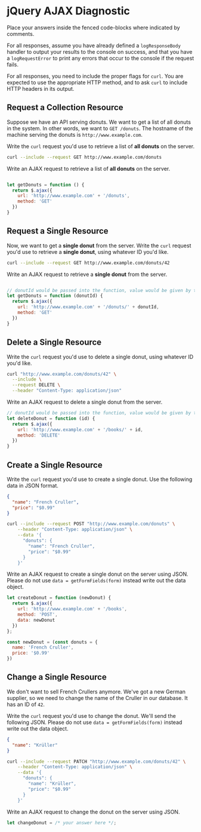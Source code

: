 # jQuery AJAX Diagnostic

Place your answers inside the fenced code-blocks where indicated by comments.

For all responses,  assume you have already defined a `logResponseBody` handler
to output your results to the console on success, and that you have a
`logRequestError` to print any errors that occur to the console if the request
fails.

For all responses, you need to include the proper flags for `curl`. You are
expected to use the appropriate HTTP method, and to ask `curl` to include HTTP
headers in its output.

## Request a Collection Resource

Suppose we have an API serving donuts. We want to get a list of all donuts in
the system. In other words, we want to `GET /donuts`. The hostname of the
machine serving the donuts is `http://www.example.com`.

Write the `curl` request you'd use to retrieve a list of **all donuts** on the
server.

```sh
curl --include --request GET http://www.example.com/donuts
```

Write an AJAX request to retrieve a list of **all donuts** on the server.

```js

let getDonuts = function () {
  return $.ajax({
    url: 'http://www.example.com' + '/donuts',
    method: 'GET'
  })
}


```

## Request a Single Resource

Now, we want to get a **single donut** from the server. Write the `curl` request
you'd use to retrieve a **single donut**, using whatever ID you'd like.

```sh
curl --include --request GET http://www.example.com/donuts/42
```

Write an AJAX request to retrieve a **single donut** from the server.

```js

// donutId would be passed into the function, value would be given by the user.
let getDonuts = function (donutId) {
  return $.ajax({
    url: 'http://www.example.com' + '/donuts/' + donutId,
    method: 'GET'
  })
}
```

## Delete a Single Resource

Write the `curl` request you'd use to delete a single donut, using whatever
ID you'd like.

```sh
curl "http://www.example.com/donuts/42" \
  --include \
  --request DELETE \
  --header "Content-Type: application/json"
```

Write an AJAX request to delete a single donut from the server.

```js
// donutId would be passed into the function, value would be given by the user.
let deleteDonut = function (id) {
  return $.ajax({
    url: 'http://www.example.com' + '/books/' + id,
    method: 'DELETE'
  })
}
```

## Create a Single Resource

Write the `curl` request you'd use to create a single donut. Use the following
data in JSON format.

```json
{
  "name": "French Cruller",
  "price": "$0.99"
}
```

```sh
curl --include --request POST "http://www.example.com/donuts" \
    --header "Content-Type: application/json" \
    --data '{
      "donuts": {
        "name": "French Cruller",
        "price": "$0.99"
      }
    }'

```

Write an AJAX request to create a single donut on the server using JSON. Please
do not use `data = getFormFields(form)` instead write out the data object.

```js
let createDonut = function (newDonut) {
  return $.ajax({
    url: 'http://www.example.com' + '/books',
    method: 'POST',
    data: newDonut
  })
};

const newDonut = (const donuts = {
  name: 'French Cruller',
  price: '$0.99'
})


```

## Change a Single Resource

We don't want to sell French Crullers anymore. We've got a new German supplier,
so we need to change the name of the Cruller in our database. It has an ID of
`42`.

Write the `curl` request you'd use to change the donut. We'll send the following
JSON. Please do not use `data = getFormFields(form)` instead write out the data
object.

```json
{
  "name": "Krüller"
}
```

```sh
curl --include --request PATCH "http://www.example.com/donuts/42" \
    --header "Content-Type: application/json" \
    --data '{
      "donuts": {
        "name": "Krüller",
        "price": "$0.99"
      }
    }'

```

Write an AJAX request to change the donut on the server using JSON.

```js
let changeDonut = /* your answer here */;
```
